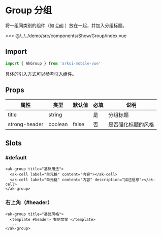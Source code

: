 # Group 分组

将一组同类别的组件（如 [Cell](./Cell.md) ）放在一起，并加入分组标题。

<CodeDemo name="Group">

<<< @/../../demo/src/components/Show/Group/index.vue

</CodeDemo>

## Import

```js
import { AkGroup } from 'arkui-mobile-vue'
```

具体的引入方式可以参考[引入组件](../guide/import.md)。

## Props

| 属性          | 类型    | 默认值 | 必填 | 说明               |
| ------------- | ------- | ------ | ---- | ------------------ |
| title         | string  |        | 是   | 分组标题           |
| strong-header | boolean | false  | 否   | 是否强化标题的风格 |

## Slots

### #default

```vue
<ak-group title="基础用法">
  <ak-cell label="单元格" content="内容"></ak-cell>
  <ak-cell label="单元格" content="内容" description="描述信息"></ak-cell>
</ak-group>
```

### 右上角（#header）

```vue
<ak-group title="基础风格">
  <template #header> 右侧文案 </template>
  ...
</ak-group>
```
